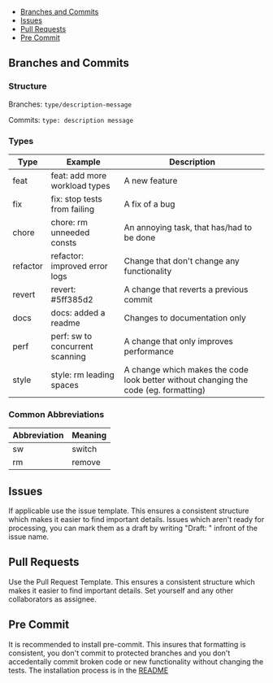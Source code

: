 - [Branches and Commits](#branches-and-commits)
- [Issues](#issues)
- [Pull Requests](#pull-requests)
- [Pre Commit](#pre-commit)

## Branches and Commits

### Structure

Branches:
`type/description-message`

Commits:
`type: description message`

### Types

| Type     | Example                         | Description                                                                          |
| -------- | ------------------------------- | ------------------------------------------------------------------------------------ |
| feat     | feat: add more workload types   | A new feature                                                                        |
| fix      | fix: stop tests from failing    | A fix of a bug                                                                       |
| chore    | chore: rm unneeded consts       | An annoying task, that has/had to be done                                            |
| refactor | refactor: improved error logs   | Change that don't change any functionality                                           |
| revert   | revert: #5ff385d2               | A change that reverts a previous commit                                              |
| docs     | docs: added a readme            | Changes to documentation only                                                        |
| perf     | perf: sw to concurrent scanning | A change that only improves performance                                              |
| style    | style: rm leading spaces        | A change which makes the code look better without changing the code (eg. formatting) |

### Common Abbreviations

| Abbreviation | Meaning |
| ------------ | ------- |
| sw           | switch  |
| rm           | remove  |

## Issues

If applicable use the issue template. This ensures a consistent structure which makes it easier to find important details.
Issues which aren't ready for processing, you can mark them as a draft by writing "Draft: " infront of the issue name.

## Pull Requests

Use the Pull Request Template. This ensures a consistent structure which makes it easier to find important details.
Set yourself and any other collaborators as assignee.

## Pre Commit

It is recommended to install pre-commit. This insures that formatting is consistent, you don't commit to protected branches and you don't accedentally commit broken code or new functionality without changing the tests. The installation process is in the [README](README.md#setting-up-pre-commit)
